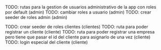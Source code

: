 TODO: rutas para la gestion de usuarios administrativo de la app con roles por default (admin)
TODO: cambiar roles a usuario (admin)
TODO: crear seeder de roles admin (admin)

TODO: crear seeder de roles clientes (clientes)
TODO: ruta para poder registrar un cliente (cliente)
TODO: ruta para poder registrar una empresa pero tiene que pasar el id del cliente para asignarlo de una vez (cliente)
TODO: login especial del cliente (cliente)
